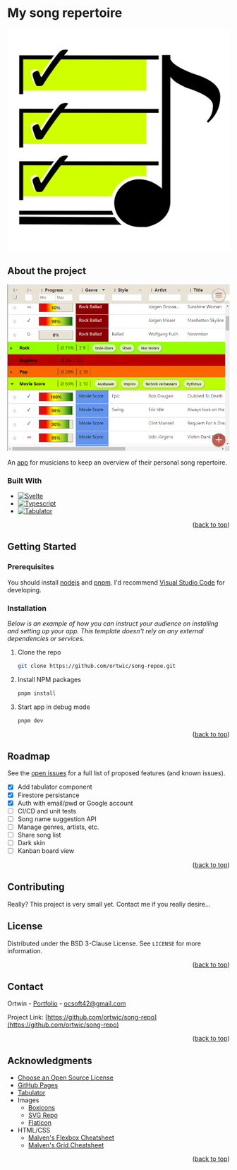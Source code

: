 <a name="readme-top"></a>

# My song repertoire
![logo](public/logo.svg)

## About the project

[![Product Name Screen Shot][product-screenshot]](https://song-repo.web.app)

An [app](https://song-repo.web.app) for musicians to keep an overview of their personal song repertoire.

### Built With

* [![Svelte][Svelte.dev]][Svelte-url]
* [![Typescript][Typescript.dev]][Typescript-url]
* [![Tabulator][Tabulator.dev]][Tabulator-url]

<p align="right">(<a href="#readme-top">back to top</a>)</p>

## Getting Started

### Prerequisites

You should install [nodejs](https://nodejs.org) and [pnpm](https://pnpm.io). I'd recommend [Visual Studio Code](https://code.visualstudio.com) for developing.

### Installation

_Below is an example of how you can instruct your audience on installing and setting up your app. This template doesn't rely on any external dependencies or services._

1. Clone the repo
   ```sh
   git clone https://github.com/ortwic/song-repoe.git
   ```
2. Install NPM packages
   ```sh
   pnpm install
   ```
3. Start app in debug mode
   ```js
   pnpm dev
   ```

<p align="right">(<a href="#readme-top">back to top</a>)</p>

## Roadmap

See the [open issues](https://github.com/users/ortwic/projects/2/views/1) for a full list of proposed features (and known issues).

- [x] Add tabulator component
- [x] Firestore persistance
- [x] Auth with email/pwd or Google account
- [ ] CI/CD and unit tests
- [ ] Song name suggestion API
- [ ] Manage genres, artists, etc.
- [ ] Share song list
- [ ] Dark skin
- [ ] Kanban board view

<p align="right">(<a href="#readme-top">back to top</a>)</p>

## Contributing

Really? This project is very small yet. Contact me if you really desire...

## License

Distributed under the BSD 3-Clause License. See `LICENSE` for more information.

<p align="right">(<a href="#readme-top">back to top</a>)</p>

## Contact

Ortwin - [Portfolio](https://ortwic.github.io/) - ocsoft42@gmail.com

Project Link: [https://github.com/ortwic/song-repo](https://github.com/ortwic/song-repo)

<p align="right">(<a href="#readme-top">back to top</a>)</p>

## Acknowledgments

* [Choose an Open Source License](https://choosealicense.com)
* [GitHub Pages](https://pages.github.com)
* [Tabulator](https://tabulator.info)
* Images
  * [Boxicons](https://boxicons.com)
  * [SVG Repo](https://www.svgrepo.com/)
  * [Flaticon](https://www.flaticon.com/)
* HTML/CSS
  * [Malven's Flexbox Cheatsheet](https://flexbox.malven.co/)
  * [Malven's Grid Cheatsheet](https://grid.malven.co/)

<p align="right">(<a href="#readme-top">back to top</a>)</p>

[product-screenshot]: public/images/screenshot.png
[Svelte.dev]: https://img.shields.io/badge/Svelte-4A4A55?style=for-the-badge&logo=svelte&logoColor=FF3E00
[Svelte-url]: https://svelte.dev/
[Typescript.dev]: https://img.shields.io/badge/Typescript-3178c6?style=for-the-badge&logo=typescript&logoColor=FFFFFF
[Typescript-url]: https://www.typescriptlang.org/
[Tabulator.dev]: https://img.shields.io/badge/Tabulator-4A4A55?style=for-the-badge&logo=tabulator&logoColor=3FB449
[Tabulator-url]: https://www.tabulator.info/
